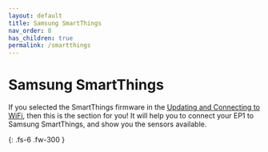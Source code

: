 ```yaml
---
layout: default
title: Samsung SmartThings
nav_order: 8
has_children: true
permalink: /smartthings
---
```


# Samsung SmartThings

If you selected the SmartThings firmware in the [Updating and Connecting to WiFi](https://ccano2011.github.io/everything-presence-one/updating.html), then this is the section for you! It will help you to connect your EP1 to Samsung SmartThings, and show you the sensors available.

{: .fs-6 .fw-300 }
